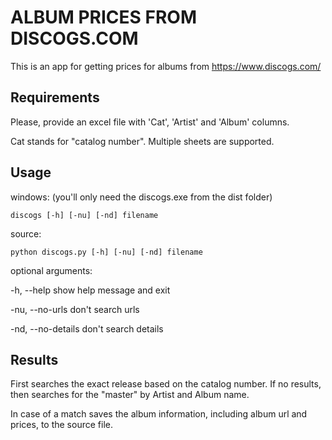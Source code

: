 # ALBUM PRICES FROM DISCOGS.COM

This is an app for getting prices for albums from <https://www.discogs.com/>

## Requirements

Please, provide an excel file with 'Cat', 'Artist' and 'Album' columns.

Cat stands for "catalog number". Multiple sheets are supported.

## Usage

windows: (you'll only need the discogs.exe from the dist folder)

`discogs [-h] [-nu] [-nd] filename`

source:

`python discogs.py [-h] [-nu] [-nd] filename`

optional arguments:

  -h, --help         show help message and exit

  -nu, --no-urls     don't search urls

  -nd, --no-details  don't search details

## Results

First searches the exact release based on the catalog number. If no results, then searches for the "master" by Artist and Album name.

In case of a match saves the album information, including album url and prices, to the source file.
